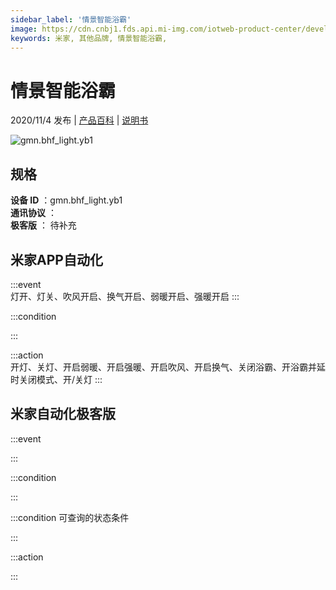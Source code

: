 ```yaml
---
sidebar_label: '情景智能浴霸'
image: https://cdn.cnbj1.fds.api.mi-img.com/iotweb-product-center/developer_1688349672065c0R1czuL.png?GalaxyAccessKeyId=AKVGLQWBOVIRQ3XLEW&Expires=9223372036854775807&Signature=KsVQfQ+QUAhnVvxT7wu3FZqL1RA=
keywords: 米家, 其他品牌, 情景智能浴霸, 
---
```

# 情景智能浴霸

2020/11/4 发布 | [产品百科](https://home.mi.com/webapp/content/baike/product/index.html?model=gmn.bhf_light.yb1/) | [说明书](https://home.mi.com/views/introduction.html?model=gmn.bhf_light.yb1&region=cn)

![gmn.bhf_light.yb1](https://cdn.cnbj1.fds.api.mi-img.com/iotweb-product-center/developer_1688349672065c0R1czuL.png?GalaxyAccessKeyId=AKVGLQWBOVIRQ3XLEW&Expires=9223372036854775807&Signature=KsVQfQ+QUAhnVvxT7wu3FZqL1RA=)

## 规格  
> 
**设备 ID** ：gmn.bhf_light.yb1  
**通讯协议** ：  
**极客版**  ： 待补充 


## 米家APP自动化  

:::event  
灯开、灯关、吹风开启、换气开启、弱暖开启、强暖开启
:::

:::condition  

:::

:::action   
开灯、关灯、开启弱暖、开启强暖、开启吹风、开启换气、关闭浴霸、开浴霸并延时关闭模式、开/关灯
:::

## 米家自动化极客版  

:::event  

:::

:::condition  

:::

:::condition 可查询的状态条件  

:::

:::action  

:::

        
